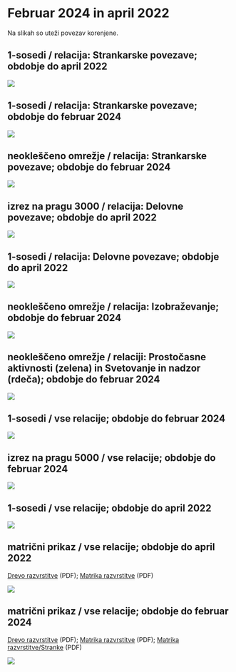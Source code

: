 # Februar 2024 in april 2022

Na slikah so uteži povezav korenjene.

## 1-sosedi / relacija: Strankarske povezave; obdobje do april 2022
 <img src="https://raw.githubusercontent.com/bavla/TQ/master/trajectories/Feb24/1-neigbApr22Party.svg?sanitize=true">

## 1-sosedi / relacija: Strankarske povezave; obdobje do februar 2024
 <img src="https://raw.githubusercontent.com/bavla/TQ/master/trajectories/Feb24/1-neigbFeb24Party.svg?sanitize=true">

## neokleščeno omrežje / relacija: Strankarske povezave; obdobje do februar 2024
 <img src="https://raw.githubusercontent.com/bavla/TQ/master/trajectories/Feb24/Feb24Party.svg?sanitize=true">

## izrez na pragu 3000 / relacija: Delovne povezave; obdobje do april 2022
 <img src="https://raw.githubusercontent.com/bavla/TQ/master/trajectories/Feb24/cut3000Apr22Work.svg?sanitize=true">

## 1-sosedi / relacija: Delovne povezave; obdobje do april 2022
 <img src="https://raw.githubusercontent.com/bavla/TQ/master/trajectories/Feb24/1-neigbApr22Work.svg?sanitize=true">

## neokleščeno omrežje / relacija: Izobraževanje; obdobje do februar 2024
 <img src="https://raw.githubusercontent.com/bavla/TQ/master/trajectories/Feb24/Feb24Edu.svg?sanitize=true">

## neokleščeno omrežje / relaciji: Prostočasne aktivnosti (zelena) in Svetovanje in nadzor (rdeča); obdobje do februar 2024
 <img src="https://raw.githubusercontent.com/bavla/TQ/master/trajectories/Feb24/Feb24Other.svg?sanitize=true">

## 1-sosedi / vse relacije; obdobje do februar 2024
 <img src="https://raw.githubusercontent.com/bavla/TQ/master/trajectories/Feb24/Feb24All-1.svg?sanitize=true">

## izrez na pragu 5000 / vse relacije; obdobje do februar 2024
 <img src="https://raw.githubusercontent.com/bavla/TQ/master/trajectories/Feb24/Feb24cut5M.svg?sanitize=true">

## 1-sosedi / vse relacije; obdobje do april 2022
 <img src="https://raw.githubusercontent.com/bavla/TQ/master/trajectories/Feb24/1-neigbApr22all.svg?sanitize=true">

## matrični prikaz / vse relacije; obdobje do april 2022
[Drevo razvrstitve](dendro22.pdf) (PDF); [Matrika razvrstitve](matrix22b.pdf) (PDF)

 <img src="https://raw.githubusercontent.com/bavla/TQ/master/trajectories/Feb24/matrix22b.svg?sanitize=true">
 
## matrični prikaz / vse relacije; obdobje do februar 2024
[Drevo razvrstitve](dendro24.pdf) (PDF); [Matrika razvrstitve](matrix24.pdf) (PDF); [Matrika razvrstitve/Stranke](matrix24col.pdf) (PDF)

 <img src="https://raw.githubusercontent.com/bavla/TQ/master/trajectories/Feb24/matrix24c.svg?sanitize=true">

